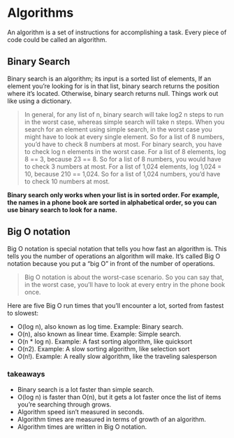 # Algorithms

An algorithm is a set of instructions for accomplishing a task. Every piece of code could be called an algorithm.

## Binary Search

Binary search is an algorithm; its input is a sorted list of elements, If an element you’re looking for is in that list, binary search returns the position where it’s located. Otherwise, binary search returns null.
Things work out like using a dictionary.

> In general, for any list of n, binary search will take log2 n steps to run in the worst case, whereas simple search will take n steps.
> When you search for an element using simple search, in the worst case you might have to look at every single element. So for a list of 8 numbers, you’d have to check 8 numbers at most. For binary search, you have to check log n elements in the worst case. For a list of 8 elements, log 8 == 3, because 23 == 8. So for a list of 8 numbers, you would have to check 3 numbers at most. For a list of 1,024 elements, log 1,024 = 10, because 210 == 1,024. So for a list of 1,024 numbers, you’d have to check 10 numbers at most.

**Binary search only works when your list is in sorted order. For example, the names in a phone book are sorted in alphabetical order, so you can use binary search to look for a name.**

## Big O notation

Big O notation is special notation that tells you how fast an algorithm is.
This tells you the number of operations an algorithm will make. It’s called Big O notation because you put a “big O” in front of the number of operations.

> Big O notation is about the worst-case scenario. So you can say that, in the worst case, you’ll have to look at every entry in the phone book once.

Here are five Big O run times that you’ll encounter a lot, sorted from fastest to slowest:

- O(log n), also known as log time. Example: Binary search.
- O(n), also known as linear time. Example: Simple search.
- O(n * log n). Example: A fast sorting algorithm, like quicksort
- O(n2). Example: A slow sorting algorithm, like selection sort
- O(n!). Example: A really slow algorithm, like the traveling salesperson

### takeaways

- Binary search is a lot faster than simple search.
- O(log n) is faster than O(n), but it gets a lot faster once the list of items you’re searching through grows.
- Algorithm speed isn’t measured in seconds.
- Algorithm times are measured in terms of growth of an algorithm.
- Algorithm times are written in Big O notation.

